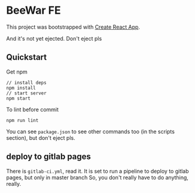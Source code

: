 # BeeWar FE

This project was bootstrapped with [Create React App](https://github.com/facebook/create-react-app).

And it's not yet ejected. Don't eject pls

## Quickstart

Get npm

```text
// install deps
npm install
// start server
npm start
```

To lint before commit

```text
npm run lint
```

You can see `package.json` to see other commands too (in the scripts section), but don't eject pls.

## deploy to gitlab pages

There is `gitlab-ci.yml`, read it.
It is set to run a pipeline to deploy to gitlab pages, but only in master branch
So, you don't really have to do anything, really.
